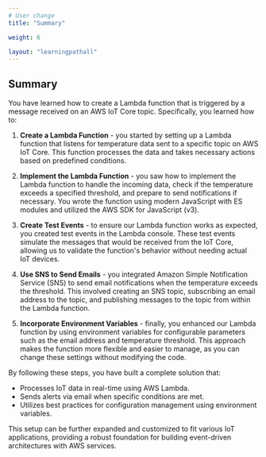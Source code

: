 ```yaml
---
# User change
title: "Summary"

weight: 6

layout: "learningpathall"
---
```

## Summary
You have learned how to create a Lambda function that is triggered by a message received on an AWS IoT Core topic. Specifically, you learned how to:

1. **Create a Lambda Function** - you started by setting up a Lambda function that listens for temperature data sent to a specific topic on AWS IoT Core. This function processes the data and takes necessary actions based on predefined conditions.

2. **Implement the Lambda Function** - you saw how to implement the Lambda function to handle the incoming data, check if the temperature exceeds a specified threshold, and prepare to send notifications if necessary. You wrote the function using modern JavaScript with ES modules and utilized the AWS SDK for JavaScript (v3).

3. **Create Test Events** -  to ensure our Lambda function works as expected, you created test events in the Lambda console. These test events simulate the messages that would be received from the IoT Core, allowing us to validate the function's behavior without needing actual IoT devices.

4. **Use SNS to Send Emails** - you integrated Amazon Simple Notification Service (SNS) to send email notifications when the temperature exceeds the threshold. This involved creating an SNS topic, subscribing an email address to the topic, and publishing messages to the topic from within the Lambda function.

5. **Incorporate Environment Variables** - finally, you enhanced our Lambda function by using environment variables for configurable parameters such as the email address and temperature threshold. This approach makes the function more flexible and easier to manage, as you can change these settings without modifying the code.

By following these steps, you have built a complete solution that:

* Processes IoT data in real-time using AWS Lambda.
* Sends alerts via email when specific conditions are met.
* Utilizes best practices for configuration management using environment variables.

This setup can be further expanded and customized to fit various IoT applications, providing a robust foundation for building event-driven architectures with AWS services.
